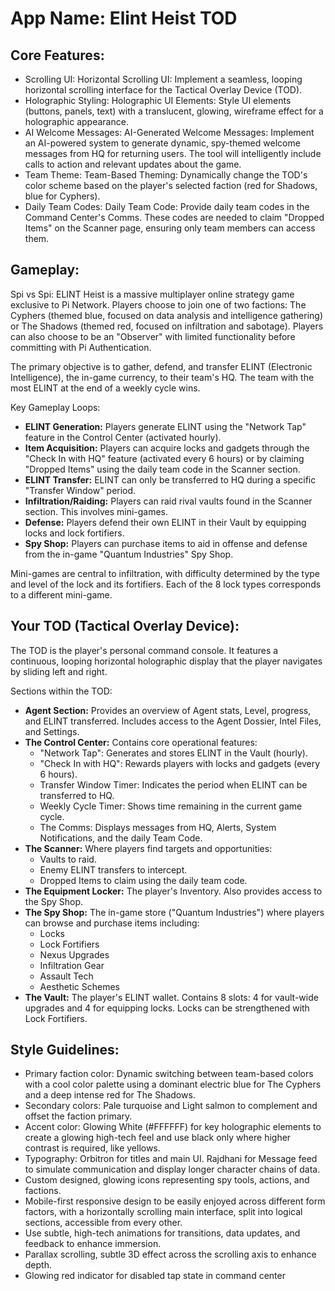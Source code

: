 # **App Name**: Elint Heist TOD

## Core Features:

- Scrolling UI: Horizontal Scrolling UI: Implement a seamless, looping horizontal scrolling interface for the Tactical Overlay Device (TOD).
- Holographic Styling: Holographic UI Elements: Style UI elements (buttons, panels, text) with a translucent, glowing, wireframe effect for a holographic appearance.
- AI Welcome Messages: AI-Generated Welcome Messages: Implement an AI-powered system to generate dynamic, spy-themed welcome messages from HQ for returning users. The tool will intelligently include calls to action and relevant updates about the game.
- Team Theme: Team-Based Theming: Dynamically change the TOD's color scheme based on the player's selected faction (red for Shadows, blue for Cyphers).
- Daily Team Codes: Daily Team Code: Provide daily team codes in the Command Center's Comms. These codes are needed to claim "Dropped Items" on the Scanner page, ensuring only team members can access them.

## Gameplay:

Spi vs Spi: ELINT Heist is a massive multiplayer online strategy game exclusive to Pi Network. Players choose to join one of two factions: The Cyphers (themed blue, focused on data analysis and intelligence gathering) or The Shadows (themed red, focused on infiltration and sabotage). Players can also choose to be an "Observer" with limited functionality before committing with Pi Authentication.

The primary objective is to gather, defend, and transfer ELINT (Electronic Intelligence), the in-game currency, to their team's HQ. The team with the most ELINT at the end of a weekly cycle wins.

Key Gameplay Loops:
- **ELINT Generation:** Players generate ELINT using the "Network Tap" feature in the Control Center (activated hourly).
- **Item Acquisition:** Players can acquire locks and gadgets through the "Check In with HQ" feature (activated every 6 hours) or by claiming "Dropped Items" using the daily team code in the Scanner section.
- **ELINT Transfer:** ELINT can only be transferred to HQ during a specific "Transfer Window" period.
- **Infiltration/Raiding:** Players can raid rival vaults found in the Scanner section. This involves mini-games.
- **Defense:** Players defend their own ELINT in their Vault by equipping locks and lock fortifiers.
- **Spy Shop:** Players can purchase items to aid in offense and defense from the in-game "Quantum Industries" Spy Shop.

Mini-games are central to infiltration, with difficulty determined by the type and level of the lock and its fortifiers. Each of the 8 lock types corresponds to a different mini-game.

## Your TOD (Tactical Overlay Device):

The TOD is the player's personal command console. It features a continuous, looping horizontal holographic display that the player navigates by sliding left and right.

Sections within the TOD:

- **Agent Section:** Provides an overview of Agent stats, Level, progress, and ELINT transferred. Includes access to the Agent Dossier, Intel Files, and Settings.
- **The Control Center:** Contains core operational features:
    - "Network Tap": Generates and stores ELINT in the Vault (hourly).
    - "Check In with HQ": Rewards players with locks and gadgets (every 6 hours).
    - Transfer Window Timer: Indicates the period when ELINT can be transferred to HQ.
    - Weekly Cycle Timer: Shows time remaining in the current game cycle.
    - The Comms: Displays messages from HQ, Alerts, System Notifications, and the daily Team Code.
- **The Scanner:** Where players find targets and opportunities:
    - Vaults to raid.
    - Enemy ELINT transfers to intercept.
    - Dropped Items to claim using the daily team code.
- **The Equipment Locker:** The player's Inventory. Also provides access to the Spy Shop.
- **The Spy Shop:** The in-game store ("Quantum Industries") where players can browse and purchase items including:
    - Locks
    - Lock Fortifiers
    - Nexus Upgrades
    - Infiltration Gear
    - Assault Tech
    - Aesthetic Schemes
- **The Vault:** The player's ELINT wallet. Contains 8 slots: 4 for vault-wide upgrades and 4 for equipping locks. Locks can be strengthened with Lock Fortifiers.

## Style Guidelines:

- Primary faction color: Dynamic switching between team-based colors with a cool color palette using a dominant electric blue for The Cyphers and a deep intense red for The Shadows.
- Secondary colors: Pale turquoise and Light salmon to complement and offset the faction primary.
- Accent color: Glowing White (#FFFFFF) for key holographic elements to create a glowing high-tech feel and use black only where higher contrast is required, like yellows.
- Typography: Orbitron for titles and main UI. Rajdhani for Message feed to simulate communication and display longer character chains of data.
- Custom designed, glowing icons representing spy tools, actions, and factions.
- Mobile-first responsive design to be easily enjoyed across different form factors, with a horizontally scrolling main interface, split into logical sections, accessible from every other.
- Use subtle, high-tech animations for transitions, data updates, and feedback to enhance immersion.
- Parallax scrolling, subtle 3D effect across the scrolling axis to enhance depth.
- Glowing red indicator for disabled tap state in command center
